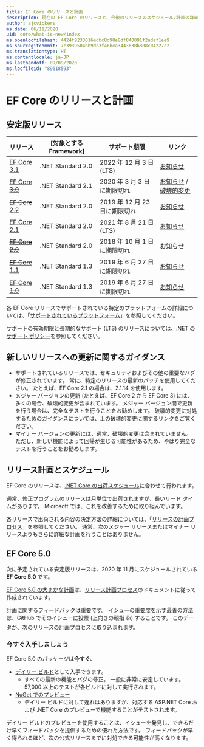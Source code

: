 ```yaml
---
title: EF Core のリリースと計画
description: 現在の EF Core のリリースと、今後のリリースのスケジュール/計画の詳細
author: ajcvickers
ms.date: 06/11/2020
uid: core/what-is-new/index
ms.openlocfilehash: 4424f9233016edbc8d98e8df840091f2adaf1ee9
ms.sourcegitcommit: 7c3939504bb9da3f46bea3443638b808c04227c2
ms.translationtype: HT
ms.contentlocale: ja-JP
ms.lasthandoff: 09/09/2020
ms.locfileid: "89618593"
---
```

# <a name="ef-core-releases-and-planning"></a>EF Core のリリースと計画

## <a name="stable-releases"></a>安定版リリース

| リリース | [対象とする Framework] | サポート期限 | リンク
|:--------|------------------|-----------------|------
| [EF Core 3.1](https://www.nuget.org/packages/Microsoft.EntityFrameworkCore) | .NET Standard 2.0 | 2022 年 12 月 3 日 (LTS) | [お知らせ](https://devblogs.microsoft.com/dotnet/announcing-entity-framework-core-3-1-and-entity-framework-6-4/)
| ~~[EF Core 3.0](https://www.nuget.org/packages/Microsoft.EntityFrameworkCore/3.0.3)~~ | .NET Standard 2.1 | 2020 年 3 月 3 日に期限切れ | [お知らせ](https://devblogs.microsoft.com/dotnet/announcing-ef-core-3-0-and-ef-6-3-general-availability/) / [破壊的変更](xref:core/what-is-new/ef-core-3.x/breaking-changes)
| ~~[EF Core 2.2](https://www.nuget.org/packages/Microsoft.EntityFrameworkCore/2.2.6)~~ | .NET Standard 2.0 | 2019 年 12 月 23 日に期限切れ | [お知らせ](https://devblogs.microsoft.com/dotnet/announcing-entity-framework-core-2-2/)
| [EF Core 2.1](https://www.nuget.org/packages/Microsoft.EntityFrameworkCore/2.1.14) | .NET Standard 2.0 | 2021 年 8 月 21 日 (LTS) | [お知らせ](https://devblogs.microsoft.com/dotnet/announcing-entity-framework-core-2-1/)
| ~~[EF Core 2.0](https://www.nuget.org/packages/Microsoft.EntityFrameworkCore/2.0.3)~~ | .NET Standard 2.0 | 2018 年 10 月 1 日に期限切れ | [お知らせ](https://devblogs.microsoft.com/dotnet/announcing-entity-framework-core-2-0/)
| ~~[EF Core 1.1](https://www.nuget.org/packages/Microsoft.EntityFrameworkCore/1.1.6)~~ | .NET Standard 1.3 | 2019 年 6 月 27 日に期限切れ | [お知らせ](https://devblogs.microsoft.com/dotnet/announcing-entity-framework-core-1-1/)
| ~~[EF Core 1.0](https://www.nuget.org/packages/Microsoft.EntityFrameworkCore/1.0.6)~~ | .NET Standard 1.3 | 2019 年 6 月 27 日に期限切れ | [お知らせ](https://devblogs.microsoft.com/dotnet/entity-framework-core-1-0-0-available/)

各 EF Core リリースでサポートされている特定のプラットフォームの詳細については、「[サポートされているプラットフォーム](xref:core/platforms/index)」を参照してください。

サポートの有効期限と長期的なサポート (LTS) のリリースについては、[.NET のサポート ポリシー](https://dotnet.microsoft.com/platform/support/policy/dotnet-core)を参照してください。

## <a name="guidance-on-updating-to-new-releases"></a>新しいリリースへの更新に関するガイダンス

* サポートされているリリースでは、セキュリティおよびその他の重要なバグが修正されています。 常に、特定のリリースの最新のパッチを使用してください。 たとえば、EF Core 2.1 の場合は、2.1.14 を使用します。
* メジャー バージョンの更新 (たとえば、EF Core 2 から EF Core 3) には、多くの場合、破壊的変更が含まれています。 メジャー バージョン間で更新を行う場合は、完全なテストを行うことをお勧めします。 破壊的変更に対処するためのガイダンスについては、上の破壊的変更に関するリンクをご覧ください。
* マイナー バージョンの更新には、通常、破壊的変更は含まれていません。 ただし、新しい機能によって回帰が生じる可能性があるため、やはり完全なテストを行うことをお勧めします。

## <a name="release-planning-and-schedules"></a>リリース計画とスケジュール

EF Core のリリースは、[.NET Core の出荷スケジュール](https://github.com/dotnet/core/blob/master/roadmap.md)に合わせて行われます。

通常、修正プログラムのリリースは月単位で出荷されますが、長いリード タイムがあります。
Microsoft では、これを改善するために取り組んでいます。

各リリースで出荷される内容の決定方法の詳細については、「[リリースの計画プロセス](xref:core/what-is-new/release-planning)」を参照してください。
通常、次のメジャー リリースまたはマイナー リリースよりもさらに詳細な計画を行うことはありません。

## <a name="ef-core-50"></a>EF Core 5.0

次に予定されている安定版リリースは、2020 年 11 月にスケジュールされている **EF Core 5.0** です。

[EF Core 5.0 の大まかな計画](xref:core/what-is-new/ef-core-5.0/plan)は、[リリース計画プロセス](xref:core/what-is-new/release-planning)のドキュメントに従って作成されています。

計画に関するフィードバックは重要です。
イシューの重要度を示す最善の方法は、GitHub でそのイシューに投票 (上向きの親指 👍) することです。
このデータが、次のリリースの計画プロセスに取り込まれます。

### <a name="get-it-now"></a>今すぐ入手しましょう

EF Core 5.0 のパッケージは**今すぐ**、

* [デイリー ビルド](https://github.com/dotnet/aspnetcore/blob/master/docs/DailyBuilds.md)として入手できます。
  * すべての最新の機能とバグの修正。 一般に非常に安定しています。57,000 以上のテストが各ビルドに対して実行されます。
* [NuGet でのプレビュー](https://www.nuget.org/packages/Microsoft.EntityFrameworkCore)
  * デイリー ビルドに対して遅れはありますが、対応する ASP.NET Core および .NET Core のプレビューで機能することがテストされます。

デイリー ビルドのプレビューを使用することは、イシューを発見し、できるだけ早くフィードバックを提供するための優れた方法です。
フィードバックが早く得られるほど、次の公式リリースまでに対処できる可能性が高くなります。

